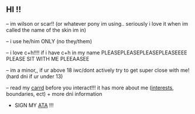 ## HI !!

– im wilson or scar!! (or whatever pony im using.. seriously i love it when im called the name of the skin im in)

– i use he/him ONLY (no they/them)

– i love c+h!!!! if i have c+h in my name PLEASEPLEASEPLEASEPLEASEEEE PLEASE SIT WITH ME PLEEAASEE

– im a minor,, if ur above 18 iwc/dont actively try to get super close with me! (hard dni if ur under 13)

– read my [carrd](https://thirdlifescar.carrd.co/#) before you interact!!! it has more about me ([interests](https://github.com/user-attachments/assets/7efec1f4-8e0e-431f-a49f-610e497602b2), boundaries, ect) + more dni information

- SIGN MY [ATA](https://secretlifescar.atabook.org/) !!!





<!--
**doublelifescar/doublelifescar** is a ✨ _special_ ✨ repository because its `README.md` (this file) appears on your GitHub profile.

Here are some ideas to get you started:


- 🔭 I’m currently working on ...
- 🌱 I’m currently learning ...
- 👯 I’m looking to collaborate on ...
- 🤔 I’m looking for help with ...
- 💬 Ask me about ...
- 📫 How to reach me: ...
- 😄 Pronouns: ...
- ⚡ Fun fact: ...
-->
